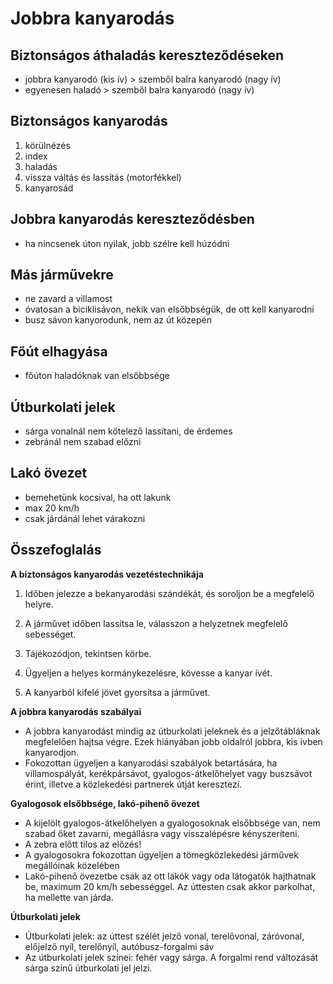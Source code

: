 # Jobbra kanyarodás

## Biztonságos áthaladás kereszteződéseken

- jobbra kanyarodó (kis ív) > szemből balra kanyarodó (nagy ív)
- egyenesen haladó > szemből balra kanyarodó (nagy ív)

## Biztonságos kanyarodás

1. körülnézés
2. index
3. haladás
4. vissza váltás és lassítás (motorfékkel)
5. kanyarosád

## Jobbra kanyarodás kereszteződésben

- ha nincsenek úton nyilak, jobb szélre kell húzódni

## Más járművekre

- ne zavard a villamost
- óvatosan a biciklisávon, nekik van elsőbbségük, de ott kell kanyarodni
- busz sávon kanyorodunk, nem az út közepén

## Főút elhagyása

- főúton haladóknak van elsőbbsége

## Útburkolati jelek

- sárga vonalnál nem kötelező lassítani, de érdemes
- zebránál nem szabad előzni

## Lakó övezet

- bemehetünk kocsival, ha ott lakunk
- max 20 km/h
- csak járdánál lehet várakozni

## Összefoglalás

**A biztonságos kanyarodás vezetéstechnikája**
1. Időben jelezze a bekanyarodási szándékát, és soroljon be a megfelelő helyre.

2. A járművet időben lassítsa le, válasszon a helyzetnek megfelelő sebességet.

3. Tájékozódjon, tekintsen körbe.

4. Ügyeljen a helyes kormánykezelésre, kövesse a kanyar ívét.

5. A kanyarból kifelé jövet gyorsítsa a járművet.

**A jobbra kanyarodás szabályai**
- A jobbra kanyarodást mindig az útburkolati jeleknek és a jelzőtábláknak megfelelően hajtsa végre. Ezek hiányában jobb oldalról jobbra, kis ívben kanyarodjon.
- Fokozottan ügyeljen a kanyarodási szabályok betartására, ha villamospályát, kerékpársávot, gyalogos-átkelőhelyet vagy buszsávot érint, illetve a közlekedési partnerek útját keresztezi.

**Gyalogosok elsőbbsége, lakó-pihenő övezet**
- A kijelölt gyalogos-átkelőhelyen a gyalogosoknak elsőbbsége van, nem szabad őket zavarni, megállásra vagy visszalépésre kényszeríteni.
- A zebra előtt tilos az előzés!
- A gyalogosokra fokozottan ügyeljen a tömegközlekedési járművek megállóinak közelében
- Lakó-pihenő övezetbe csak az ott lakók vagy oda látogatók hajthatnak be, maximum 20 km/h sebességgel. Az úttesten csak akkor parkolhat, ha mellette van járda.

**Útburkolati jelek**
- Útburkolati jelek: az úttest szélét jelző vonal, terelővonal, záróvonal, előjelző nyíl, terelőnyíl, autóbusz-forgalmi sáv
- Az útburkolati jelek színei: fehér vagy sárga. A forgalmi rend változását sárga színű útburkolati jel jelzi.
